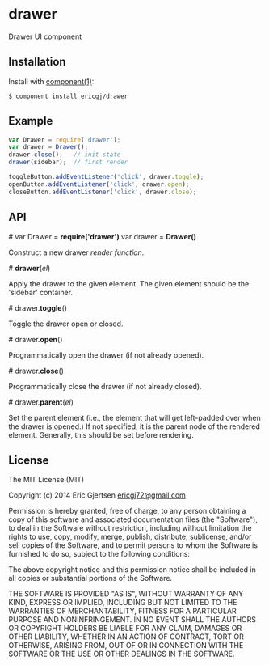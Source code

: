 
# drawer

  Drawer UI component

## Installation

  Install with [component(1)](http://component.io):

    $ component install ericgj/drawer

<a name="example"></a>
## Example

```js
var Drawer = require('drawer');
var drawer = Drawer();
drawer.close();   // init state
drawer(sidebar);  // first render

toggleButton.addEventListener('click', drawer.toggle);
openButton.addEventListener('click', drawer.open);
closeButton.addEventListener('click', drawer.close);

```

<a name="api"></a>
## API

<a name="api_constructor">#</a>
var Drawer = <b>require('drawer')</b>
var drawer = <b>Drawer()</b>

Construct a new drawer _render function_.

<a name="api_render">#</a>
<b>drawer</b>(<i>el</i>)

Apply the drawer to the given element. The given element should be the 
'sidebar' container.

<a name="api_toggle">#</a>
drawer.<b>toggle</b>()

Toggle the drawer open or closed.

<a name="api_open">#</a>
drawer.<b>open</b>()

Programmatically open the drawer (if not already opened).

<a name="api_close">#</a>
drawer.<b>close</b>()

Programmatically close the drawer (if not already closed).

<a name="api_parent">#</a>
drawer.<b>parent</b>(<i>el</i>)

Set the parent element (i.e., the element that will get left-padded over when
the drawer is opened.) If not specified, it is the parent node of the rendered
element. Generally, this should be set before rendering.


  


## License

  The MIT License (MIT)

  Copyright (c) 2014 Eric Gjertsen <ericgj72@gmail.com>

  Permission is hereby granted, free of charge, to any person obtaining a copy
  of this software and associated documentation files (the "Software"), to deal
  in the Software without restriction, including without limitation the rights
  to use, copy, modify, merge, publish, distribute, sublicense, and/or sell
  copies of the Software, and to permit persons to whom the Software is
  furnished to do so, subject to the following conditions:

  The above copyright notice and this permission notice shall be included in
  all copies or substantial portions of the Software.

  THE SOFTWARE IS PROVIDED "AS IS", WITHOUT WARRANTY OF ANY KIND, EXPRESS OR
  IMPLIED, INCLUDING BUT NOT LIMITED TO THE WARRANTIES OF MERCHANTABILITY,
  FITNESS FOR A PARTICULAR PURPOSE AND NONINFRINGEMENT. IN NO EVENT SHALL THE
  AUTHORS OR COPYRIGHT HOLDERS BE LIABLE FOR ANY CLAIM, DAMAGES OR OTHER
  LIABILITY, WHETHER IN AN ACTION OF CONTRACT, TORT OR OTHERWISE, ARISING FROM,
  OUT OF OR IN CONNECTION WITH THE SOFTWARE OR THE USE OR OTHER DEALINGS IN
  THE SOFTWARE.
